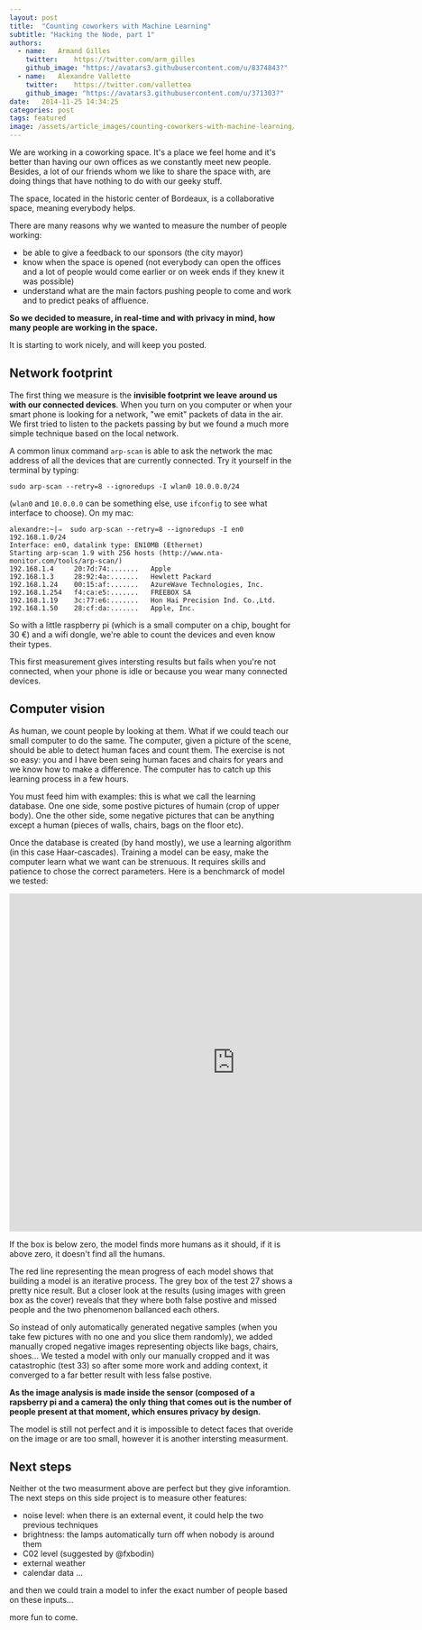 ```yaml
---
layout: post
title:  "Counting coworkers with Machine Learning"
subtitle: "Hacking the Node, part 1"
authors:
  - name:   Armand Gilles
    twitter:    https://twitter.com/arm_gilles
    github_image: "https://avatars3.githubusercontent.com/u/8374843?"
  - name:   Alexandre Vallette
    twitter:    https://twitter.com/vallettea
    github_image: "https://avatars3.githubusercontent.com/u/371303?"
date:   2014-11-25 14:34:25
categories: post
tags: featured
image: /assets/article_images/counting-coworkers-with-machine-learning/cover.jpg
---
```


We are working in a coworking space. It's a place we feel home and it's better than having our own offices as we constantly meet new people. Besides, a lot of our friends whom we like to share the space with, are doing things that have nothing to do with our geeky stuff.

The space, located in the historic center of Bordeaux, is a collaborative space, meaning everybody helps. 

There are many reasons why we wanted to measure the number of people working:

- be able to give a feedback to our sponsors (the city mayor)
- know when the space is opened (not everybody can open the offices and a lot of people would come earlier or on week ends if they knew it was possible)
- understand what are the main factors pushing people to come and work and to predict peaks of affluence.


**So we decided to measure, in real-time and with privacy in mind, how many people are working in the space.**

It is starting to work nicely, and will keep you posted.

## Network footprint

The first thing we measure is the **invisible footprint we leave around us with our connected devices**. When you turn on you computer or when your smart phone is looking for a network, "we emit" packets of data in the air. We first tried to listen to the packets passing by but we found a much more simple technique based on the local network.

A common linux command `arp-scan` is able to ask the network the mac address of all the devices that are currently connected. Try it yourself in the terminal by typing:

```
sudo arp-scan --retry=8 --ignoredups -I wlan0 10.0.0.0/24
```

(`wlan0` and `10.0.0.0` can be something else, use `ifconfig` to see what interface to choose). On my mac:

```
alexandre:~|⇒  sudo arp-scan --retry=8 --ignoredups -I en0 192.168.1.0/24
Interface: en0, datalink type: EN10MB (Ethernet)
Starting arp-scan 1.9 with 256 hosts (http://www.nta-monitor.com/tools/arp-scan/)
192.168.1.4     20:7d:74:.......   Apple
192.168.1.3     28:92:4a:.......   Hewlett Packard
192.168.1.24    00:15:af:.......   AzureWave Technologies, Inc.
192.168.1.254   f4:ca:e5:.......   FREEBOX SA
192.168.1.19    3c:77:e6:.......   Hon Hai Precision Ind. Co.,Ltd.
192.168.1.50    28:cf:da:.......   Apple, Inc.
```

So with a little raspberry pi (which is a small computer on a chip, bought for 30 €) and a wifi dongle, we're able to count the devices and even know their types.

This first measurement gives intersting results but fails when you're not connected, when your phone is idle or because you wear many connected devices.


## Computer vision

As human, we count people by looking at them. What if we could teach our small computer to do the same. The computer, given a picture of the scene, should be able to detect human faces and count them. The exercise is not so easy: you and I have been seing human faces and chairs for years and we know how to make a difference. The computer has to catch up this learning process in a few hours. 

You must feed him with examples: this is what we call the learning database. One one side, some postive pictures of humain (crop of upper body). One the other side, some negative pictures that can be anything except a human (pieces of walls, chairs, bags on the floor etc).

Once the database is created (by hand mostly), we use a learning algorithm (in this case Haar-cascades). Training a model can be easy, make the computer learn what we want can be strenuous. It requires skills and patience to chose the correct parameters. Here is a benchmarck of model we tested:

<iframe width="800" height="600" frameborder="0" seamless="seamless" scrolling="no" src="https://plot.ly/~babou/62.embed?width=800&height=600"></iframe>

If the box is below zero, the model finds more humans as it should, if it is above zero, it doesn't find all the humans. 

The red line representing the mean progress of each model shows that building a model is an iterative process. The grey box of the test 27 shows a pretty nice result. But a closer look at the results (using images with green box as the cover) reveals that they where both false postive and missed people and the two phenomenon ballanced each others. 

So instead of only automatically generated negative samples (when you take few pictures with no one and you slice them randomly), we added manually croped negative images representing objects like bags, chairs, shoes... We tested a model with only our manually cropped and it was catastrophic (test 33) so after some more work and adding context, it converged to a far better result with less false postive.

**As the image analysis is made inside the sensor (composed of a rapsberry pi and a camera) the only thing that comes out is the number of people present at that moment, which ensures privacy by design.**

The model is still not perfect and it is impossible to detect faces that overide on the image or are too small, however it is another intersting measurment.

## Next steps

Neither ot the two measurment above are perfect but they give inforamtion. The next steps on this side project is to measure other features:

- noise level: when there is an external event, it could help the two previous techniques
- brightness: the lamps automatically turn off when nobody is around them
- C02 level (suggested by @fxbodin)
- external weather
- calendar data ...

and then we could train a model to infer the exact number of people based on these inputs...

more fun to come.


